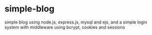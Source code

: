 # simple-blog
simple blog using node.js, express.js, mysql and ejs, and a simple login system with middleware using bcrypt, cookies and sessions
